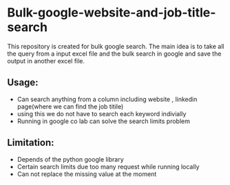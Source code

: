 # Bulk-google-website-and-job-title-search
This repository is created for bulk google search. The main idea is to take all the query from a input excel file and
the bulk search in google and save the output in another excel file.
## Usage:
* Can search anything from a column including website , linkedin page(where we can find the job titile)
* using this we do not have to search each keyword indivially 
* Running in google co lab can solve the search limits problem 
## Limitation:
* Depends of the python google library 
* Certain search limits due too many request while running locally
* Can not replace the missing value at the moment
